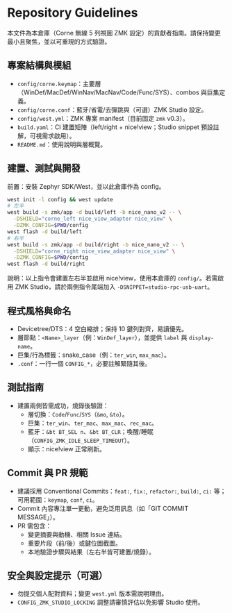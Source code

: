# Repository Guidelines

本文件為本倉庫（Corne 無線 5 列視圖 ZMK 設定）的貢獻者指南。請保持變更最小且聚焦，並以可重現的方式驗證。

## 專案結構與模組
- `config/corne.keymap`：主要層（WinDef/MacDef/WinNav/MacNav/Code/Func/SYS）、combos 與巨集定義。
- `config/corne.conf`：藍牙/省電/去彈跳與（可選）ZMK Studio 設定。
- `config/west.yml`：ZMK 專案 manifest（目前固定 `zmk` v0.3）。
- `build.yaml`：CI 建置矩陣（left/right + nice!view；Studio snippet 預設註解，可視需求啟用）。
- `README.md`：使用說明與層概覽。

## 建置、測試與開發
前置：安裝 Zephyr SDK/West，並以此倉庫作為 config。

```bash
west init -l config && west update
# 左半
west build -s zmk/app -d build/left -b nice_nano_v2 -- \
  -DSHIELD="corne_left nice_view_adapter nice_view" \
  -DZMK_CONFIG=$PWD/config
west flash -d build/left
# 右半
west build -s zmk/app -d build/right -b nice_nano_v2 -- \
  -DSHIELD="corne_right nice_view_adapter nice_view" \
  -DZMK_CONFIG=$PWD/config
west flash -d build/right
```
說明：以上指令會建置左右半並啟用 nice!view，使用本倉庫的 `config/`。若需啟用 ZMK Studio，請於兩側指令尾端加入 `-DSNIPPET=studio-rpc-usb-uart`。

## 程式風格與命名
- Devicetree/DTS：4 空白縮排；保持 10 鍵列對齊，易讀優先。
- 層節點：`<Name>_layer`（例：`WinDef_layer`），並提供 `label` 與 `display-name`。
- 巨集/行為標籤：snake_case（例：`ter_win`, `max_mac`）。
- `.conf`：一行一個 `CONFIG_*`，必要註解緊隨其後。

## 測試指南
- 建置兩側皆需成功，燒錄後驗證：
  - 層切換：`Code`/`Func`/`SYS`（`&mo`, `&to`）。
  - 巨集：`ter_win`、`ter_mac`、`max_mac`、`rec_mac`。
  - 藍牙：`&bt BT_SEL n`、`&bt BT_CLR`；喚醒/睡眠（`CONFIG_ZMK_IDLE_SLEEP_TIMEOUT`）。
  - 顯示：nice!view 正常刷新。

## Commit 與 PR 規範
- 建議採用 Conventional Commits：`feat:`, `fix:`, `refactor:`, `build:`, `ci:` 等；可用範圍：`keymap`, `conf`, `ci`。
- Commit 內容專注單一更動，避免泛用訊息（如「GIT COMMIT MESSAGE」）。
- PR 需包含：
  - 變更摘要與動機、相關 Issue 連結。
  - 重要片段（前/後）或鍵位圖截圖。
  - 本地驗證步驟與結果（左右半皆可建置/燒錄）。

## 安全與設定提示（可選）
- 勿提交個人配對資料；變更 `west.yml` 版本需說明理由。
- `CONFIG_ZMK_STUDIO_LOCKING` 調整請審慎評估以免影響 Studio 使用。
